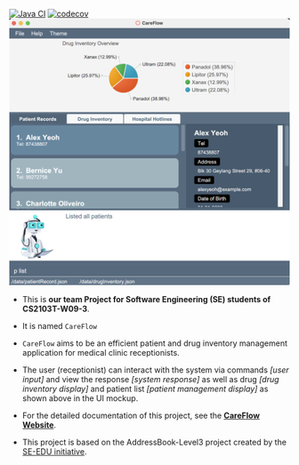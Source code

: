 [![Java CI](https://github.com/AY2223S2-CS2103T-W09-3/tp/actions/workflows/gradle.yml/badge.svg)](https://github.com/AY2223S2-CS2103T-W09-3/tp/actions/workflows/gradle.yml)
[![codecov](https://codecov.io/gh/AY2223S2-CS2103T-W09-3/tp/branch/master/graph/badge.svg)](https://codecov.io/gh/AY2223S2-CS2103T-W09-3/tp/)
![Ui](docs/images/Ui.png)

* This is **our team Project  for Software Engineering (SE) students of CS2103T-W09-3**.<br>
* It is named `CareFlow`
* `CareFlow` aims to be an efficient patient and drug inventory management application for medical clinic receptionists.

* The user (receptionist) can interact with the system via commands _[user input]_ and view the response _[system response]_
as well as drug _[drug inventory display]_ and patient list _[patient management display]_ as shown above in the UI mockup.

* For the detailed documentation of this project, see the **[CareFlow Website](https://ay2223s2-cs2103t-w09-3.github.io/tp/)**.

* This project is based on the AddressBook-Level3 project created by the [SE-EDU initiative](https://se-education.org).
